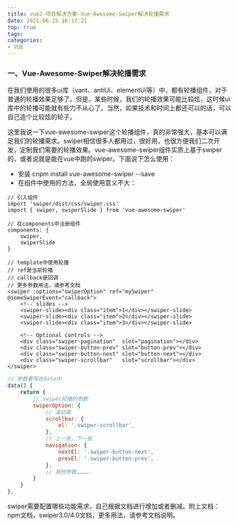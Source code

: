 ```yaml
---
title: vue2-项目解决方案-Vue-Awesome-Swiper解决轮播需求
date: 2021-06-25 16:17:21
top: true
tags:
categories:
- VUE
---
```

### 一、Vue-Awesome-Swiper解决轮播需求

在我们使用的很多ui库（vant、antiUi、elementUi等）中，都有轮播组件，对于普通的轮播效果足够了。但是，某些时候，我们的轮播效果可能比较炫，这时候ui库中的轮播可能就有些力不从心了。当然，如果技术和时间上都还可以的话，可以自己造个比较炫的轮子。
<!--more-->
这里我说一下vue-awesome-swiper这个轮播组件，真的非常强大，基本可以满足我们的轮播需求。swiper相信很多人都用过，很好用，也很方便我们二次开发，定制我们需要的轮播效果。vue-awesome-swiper组件实质上基于swiper的，或者说就是能在vue中跑的swiper。下面说下怎么使用：

- 安装 cnpm install vue-awesome-swiper --save
- 在组件中使用的方法，全局使用意义不大：

```
// 引入组件
import 'swiper/dist/css/swiper.css' 
import { swiper, swiperSlide } from 'vue-awesome-swiper'

// 在components中注册组件
components: {
    swiper,
    swiperSlide
}

// template中使用轮播
// ref是当前轮播
// callback是回调
// 更多参数用法，请参考文档
<swiper :options="swiperOption" ref="mySwiper" @someSwiperEvent="callback">            
    <!-- slides -->            
    <swiper-slide><div class="item">1</div></swiper-slide>            
    <swiper-slide><div class="item">2</div></swiper-slide>            
    <swiper-slide><div class="item">3</div></swiper-slide>            
          
    <!-- Optional controls -->            
    <div class="swiper-pagination"  slot="pagination"></div>            
    <div class="swiper-button-prev" slot="button-prev"></div>            
    <div class="swiper-button-next" slot="button-next"></div>            
    <div class="swiper-scrollbar"   slot="scrollbar"></div>
</swiper>
```

```js
// 参数要写在data中
data() {            
    return {     
        // swiper轮播的参数           
        swiperOption: { 
            // 滚动条                   
            scrollbar: {                        
                el: '.swiper-scrollbar',                    
            }, 
            // 上一张，下一张                   
            navigation: {                        
                nextEl: '.swiper-button-next',                        
                prevEl: '.swiper-button-prev',                    
            },
            // 其他参数…………   
        }            
    }                    
},
```

swiper需要配置哪些功能需求，自己根据文档进行增加或者删减。附上文档：npm文档，swiper3.0/4.0文档，更多用法，请参考文档说明。